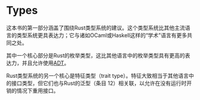 # Types

这本书的第一部分涵盖了围绕Rust类型系统的建议。这个类型系统比其他主流语言的类型系统更具表达力；它与诸如OCaml或Haskell这样的“学术”语言有更多共同之处。

其中一个核心部分是Rust的枚举类型，这比其他语言中的枚举类型具有更高的表达力，并且允许使用[ADT](https://en.wikipedia.org/wiki/Algebraic_data_type)。

Rust类型系统的另一个核心是特征类型（trait type）。特征大致相当于其他语言中的接口类型，但它们也与Rust的泛型（条目 12）相关联，以允许在没有运行时开销的情况下重用接口。